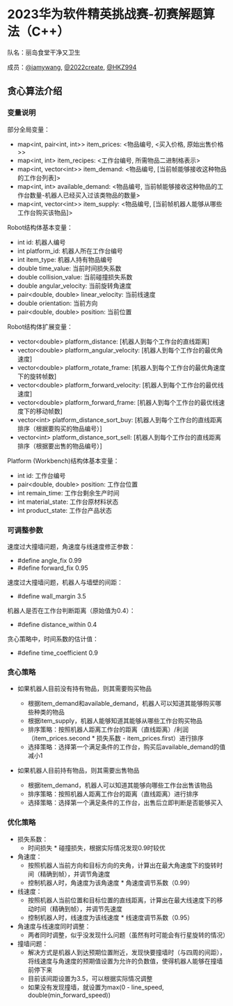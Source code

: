 # 2023华为软件精英挑战赛-初赛解题算法（C++）

队名：丽岛食堂干净又卫生

成员：[@iamywang](https://github.com/iamywang), [@2022create](https://github.com/2022create), [@HKZ994](https://github.com/HKZ994)

## 贪心算法介绍

### 变量说明

部分全局变量：
- map\<int, pair\<int, int>> item_prices: \<物品编号, \<买入价格, 原始出售价格>>
- map\<int, int> item_recipes: \<工作台编号, 所需物品二进制格表示>
- map\<int, vector\<int>> item_demand: \<物品编号, [当前帧能够接收这种物品的工作台列表]>
- map\<int, int> available_demand: \<物品编号, 当前帧能够接收这种物品的工作台数量-机器人已经买入过该类物品的数量>
- map\<int, vector\<int>> item_supply: \<物品编号, [当前帧机器人能够从哪些工作台购买该物品]>

Robot结构体基本变量：
- int id: 机器人编号
- int platform_id: 机器人所在工作台编号
- int item_type: 机器人持有物品编号
- double time_value: 当前时间损失系数
- double collision_value: 当前碰撞损失系数
- double angular_velocity: 当前旋转角速度
- pair\<double, double> linear_velocity: 当前线速度
- double orientation: 当前方向
- pair\<double, double> position: 当前位置

Robot结构体扩展变量：
- vector\<double> platform_distance: [机器人到每个工作台的直线距离]
- vector\<double> platform_angular_velocity: [机器人到每个工作台的最优角速度]
- vector\<double> platform_rotate_frame: [机器人到每个工作台的最优角速度下的旋转帧数]
- vector\<double> platform_forward_velocity: [机器人到每个工作台的最优线速度]
- vector\<double> platform_forward_frame: [机器人到每个工作台的最优线速度下的移动帧数]
- vector\<int> platform_distance_sort_buy: [机器人到每个工作台的直线距离排序（根据要购买的物品编号）]
- vector\<int> platform_distance_sort_sell: [机器人到每个工作台的直线距离排序（根据要出售的物品编号）]

Platform (Workbench)结构体基本变量：
- int id: 工作台编号
- pair\<double, double> position: 工作台位置
- int remain_time: 工作台剩余生产时间
- int material_state: 工作台原材料状态
- int product_state: 工作台产品状态

### 可调整参数
速度过大撞墙问题，角速度与线速度修正参数：
- #define angle_fix 0.99
- #define forward_fix 0.95

速度过大撞墙问题，机器人与墙壁的间距：
- #define wall_margin 3.5

机器人是否在工作台判断距离（原始值为0.4）：
- #define distance_within 0.4

贪心策略中，时间系数的估计值：
- #define time_coefficient 0.9

### 贪心策略

- 如果机器人目前没有持有物品，则其需要购买物品
    - 根据item_demand和available_demand，机器人可以知道其能够购买哪些种类的物品
    - 根据item_supply，机器人能够知道其能够从哪些工作台购买物品
    - 排序策略：按照机器人距离工作台的距离（直线距离）/利润（item_prices.second * 损失系数 - item_prices.first）进行排序
    - 选择策略：选择第一个满足条件的工作台，购买后available_demand的值减小1

- 如果机器人目前持有物品，则其需要出售物品
    - 根据item_demand，机器人可以知道其能够向哪些工作台出售该物品
    - 排序策略：按照机器人距离工作台的距离（直线距离）进行排序
    - 选择策略：选择第一个满足条件的工作台，出售后立即判断是否能够买入

### 优化策略

- 损失系数：
    - 时间损失 * 碰撞损失，根据实际情况发现0.9时较优
- 角速度：
    - 按照机器人当前方向和目标方向的夹角，计算出在最大角速度下的旋转时间（精确到帧），并调节角速度
    - 控制机器人时，角速度为该角速度 * 角速度调节系数（0.99）
- 线速度：
    - 按照机器人当前位置和目标位置的直线距离，计算出在最大线速度下的移动时间（精确到帧），并调节先速度
    - 控制机器人时，线速度为该线速度 * 线速度调节系数（0.95）
- 角速度与线速度同时调整：
    - 两者同时调整，似乎没发现什么问题（虽然有时可能会有行星旋转的情况）
- 撞墙问题：
    - 解决方式是机器人到达预期位置附近，发现快要撞墙时（与四周的间距），将线速度与角速度的预期值设置为允许的负数值，使得机器人能够在撞墙前停下来
    - 目前该间距设置为3.5，可以根据实际情况调整
    - 如果没有发现撞墙，就设置为max(0 - line_speed, double(min_forward_speed))
